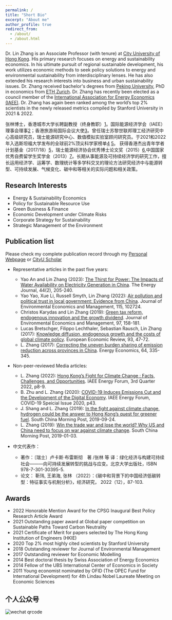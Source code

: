 ```yaml
---
permalink: /
title: "Short Bio"
excerpt: "About me"
author_profile: true
redirect_from: 
  - /about/
  - /about.html
---
```


Dr. Lin Zhang is an Associate Professor (with tenure) at [City University of Hong Kong](https://scholars.cityu.edu.hk/en/persons/lin-zhang(82d36211-2260-4aa7-9419-aa6e663fdaf6).html). His primary research focuses on energy and sustainability economics. In his ultimate pursuit of regional sustainable development, his work utilizes economic methods to seek policy solutions to energy and environmental sustainability from interdisciplinary lenses. He has also extended his research interests into business and urban sustainability issues. Dr. Zhang received bachelor's degrees from [Peking University](https://english.pku.edu.cn/), PhD in economics from [ETH Zurich](https://ethz.ch/en.html). Dr. Zhang has recently been elected as a council member of the [International Association for Energy Economics (IAEE)](https://www.iaee.org/index.aspx). Dr. Zhang has again been ranked among the world’s top 2% scientists in the newly released metrics compiled by Stanford University in 2021 & 2022.

张林博士，香港城市大学长聘副教授（终身教职）[1](https://scholars.cityu.edu.hk/en/persons/lin-zhang(82d36211-2260-4aa7-9419-aa6e663fdaf6).html)。国际能源经济学会（IAEE）理事会理事[2](https://www.iaee.org/en/inside/council.aspx)；香港旅游局国际会议大使[3](https://mehongkong.com/hkca/tc/ambassadors.html)。曾任瑞士苏黎世联邦理工经济研究中心高级研究员，瑞士能源研究中心、数值模拟实验室顾问研究员。于2021和2022年入选斯坦福大学发布的全球前2%顶尖科学家榜单[4](https://www.cityu.edu.hk/media/news/2021/09/15/cityu-excels-global-top-scientists-list) [5](https://www.cityu.edu.hk/see/outreach/news-center/fifteen-see-faculty-members-are-listed-among-top-2-worlds-most-highly-cited)。 获得香港杰出青年学者计划基金（2017/18）[5](https://www.ugc.edu.hk/chs/rgc/funding_opport/ecs/funded_research.html)，瑞士能源经济协会优秀博士论文奖（2015）[6](https://saee.ch/saee-student-awards/),中国国家优秀自费留学生奖学金（2013）[7](https://news.sciencenet.cn/htmlnews/2014/1/287527.shtm)。长期从事能源及可持续经济学的研究工作，擅长运用经济学、运筹学、数理统计等多学科交叉的理论方法研究经济中与能源转型、可持续发展、气候变化、碳中和等相关的实际问题和相关政策。

Research Interests
------
* Energy & Sustainability Economics
* Policy for Sustainable Resource Use 
* Green Business & Finance
* Economic Development under Climate Risks
* Corporate Strategy for Sustainability 
* Strategic Management of the Environment

Publication list
------
Please check my complete publication record through my [Personal Webpage](https://lzhanghk.wixsite.com/econ/publications) or [CityU Scholar](https://scholars.cityu.edu.hk/en/persons/lin-zhang(82d36211-2260-4aa7-9419-aa6e663fdaf6)/publications.html)

* Representative articles in the past five years:
  * Yao An and Lin Zhang (2023): [The Thirst for Power: The Impacts of Water Availability on Electricity Generation in China](https://doi.org/10.5547/01956574.44.2.yaan). The Energy Journal, 44(2), 205-240. 
  * Yao Yao, Xue Li, Russell Smyth, Lin Zhang (2022): [Air pollution and political trust in local government: Evidence from China](https://doi.org/10.1016/j.jeem.2022.102724). Journal of Environmental Economics and Management, 115, 102724.
  * Christos Karydas and Lin Zhang (2019): [Green tax reform, endogenous innovation and the growth dividend](https://doi.org/10.1016/j.jeem.2017.09.005). Journal of Environmental Economics and Management, 97, 158-181.
  * Lucas Bretschger, Filippo Lechthaler, Sebastian Rausch, Lin Zhang (2017): [Knowledge diffusion, endogenous growth and the costs of global climate policy](http://dx.doi.org/10.1016/j.euroecorev.2016.11.012). European Economic Review, 93, 47-72.
  * L. Zhang (2017): [Correcting the uneven burden sharing of emission reduction across provinces in China](https://doi.org/10.1016/j.eneco.2017.04.005). Energy Economics, 64, 335-345.


* Non-peer-reviewed Media articles:
  *  L. Zhang (2022): [Hong Kong’s Fight for Climate Change : Facts, Challenges, and Opportunities](https://www.iaee.org/en/publications/newsletterdl.aspx?id=1027). IAEE Energy Forum, 3rd Quarter 2022, p8-9.
  *  B. Zhu and L. Zhang (2020): [COVID-19 Induces Emissions Cut and the Development of the Digital Economy](https://www.iaee.org/en/publications/newsletterdl.aspx?id=882). IAEE Energy Forum, COVID-19 Speicial Issue 2020, p43.
  *  J. Shang and L. Zhang (2019): [In the fight against climate change, hydrogen could be the answer to Hong Kong’s quest for greener fuel](https://www.scmp.com/comment/letters/article/3029939/fight-against-climate-change-hydrogen-could-be-answer-hong-kongs). South China Morning Post, 2019-09-24.
  *  L. Zhang (2019): [Win the trade war and lose the world? Why US and China need to focus on war against climate change](https://www.scmp.com/comment/letters/article/2180347/win-trade-war-and-lose-world-why-us-and-china-need-focus-war-against). South China Morning Post, 2019-01-03.
 
* 中文代表作：
  * 著作：〔瑞士〕卢卡斯·布雷斯彻　著 /张林 等 译：绿化经济与构建可持续社会———向可持续发展转型的挑战与应变。北京大学出版社，ISBN 978-7-301-30395-5.
  * 论文： 靳玮, 王弟海, 张林 （2022）：《碳中和背景下的中国经济低碳转型：特征事实与机制分析》，经济研究， 2022（12），87-103.

Awards
------
* 2022 Honorable Mention Award for the CPSG Inaugural Best Policy Research Article Award
* 2021 Outstanding paper award at Global paper competition on Sustainable Paths Toward Carbon Neutrality
* 2021 Certificate of Merit for papers selected by The Hong Kong Institution of Engineers (HKIE)
* 2020 Top 2% most highly cited scientists by Stanford University
* 2018 Outstanding reviewer for Journal of Environmental Management
* 2017 Outstanding reviewer for Economic Modelling
* 2014 Best doctoral thesis by Swiss Association of Energy Economics
* 2014 Fellow of the UBS International Center of Economics in Society 
* 2011 Young economist nominated by OFID (The OPEC Fund for International Development) for 4th Lindau Nobel Laureate Meeting on Economic Sciences

个人公众号
------
<img src="/main/images/qrcode.jpg" alt="wechat qrcode">
